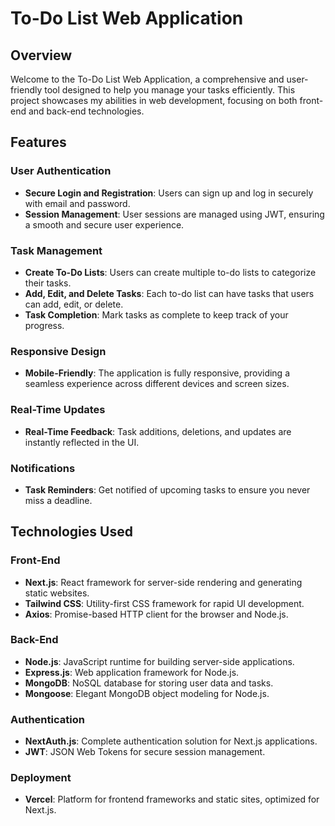 # To-Do List Web Application

## Overview
Welcome to the To-Do List Web Application, a comprehensive and user-friendly tool designed to help you manage your tasks efficiently. This project showcases my abilities in web development, focusing on both front-end and back-end technologies.

## Features

### User Authentication
- **Secure Login and Registration**: Users can sign up and log in securely with email and password.
- **Session Management**: User sessions are managed using JWT, ensuring a smooth and secure user experience.

### Task Management
- **Create To-Do Lists**: Users can create multiple to-do lists to categorize their tasks.
- **Add, Edit, and Delete Tasks**: Each to-do list can have tasks that users can add, edit, or delete.
- **Task Completion**: Mark tasks as complete to keep track of your progress.

### Responsive Design
- **Mobile-Friendly**: The application is fully responsive, providing a seamless experience across different devices and screen sizes.

### Real-Time Updates
- **Real-Time Feedback**: Task additions, deletions, and updates are instantly reflected in the UI.

### Notifications
- **Task Reminders**: Get notified of upcoming tasks to ensure you never miss a deadline.

## Technologies Used

### Front-End
- **Next.js**: React framework for server-side rendering and generating static websites.
- **Tailwind CSS**: Utility-first CSS framework for rapid UI development.
- **Axios**: Promise-based HTTP client for the browser and Node.js.

### Back-End
- **Node.js**: JavaScript runtime for building server-side applications.
- **Express.js**: Web application framework for Node.js.
- **MongoDB**: NoSQL database for storing user data and tasks.
- **Mongoose**: Elegant MongoDB object modeling for Node.js.

### Authentication
- **NextAuth.js**: Complete authentication solution for Next.js applications.
- **JWT**: JSON Web Tokens for secure session management.

### Deployment
- **Vercel**: Platform for frontend frameworks and static sites, optimized for Next.js.